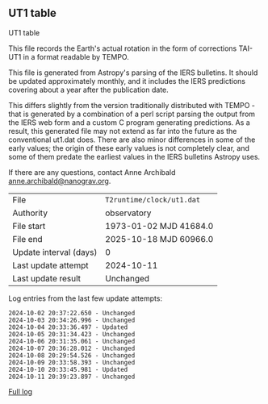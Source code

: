 
## UT1 table

UT1 table

This file records the Earth's actual rotation in the form of
corrections TAI-UT1 in a format readable by TEMPO.

This file is generated from Astropy's parsing of the IERS
bulletins. It should be updated approximately monthly, and it
includes the IERS predictions covering about a year after the
publication date.

This differs slightly from the version traditionally distributed
with TEMPO - that is generated by a combination of a perl script
parsing the output from the IERS web form and a custom C program
generating predictions. As a result, this generated file may not
extend as far into the future as the conventional ut1.dat does.
There are also minor differences in some of the early values; the
origin of these early values is not completely clear, and some of
them predate the earliest values in the IERS bulletins Astropy uses.

If there are any questions, contact Anne Archibald
<anne.archibald@nanograv.org>.

|     |     |
|:--- |:--- |
| File | `T2runtime/clock/ut1.dat` |
| Authority | observatory |
| File start | 1973-01-02 MJD 41684.0 |
| File end | 2025-10-18 MJD 60966.0 |
| Update interval (days) | 0 |
| Last update attempt | 2024-10-11 |
| Last update result | Unchanged |

Log entries from the last few update attempts:
```
2024-10-02 20:37:22.650 - Unchanged
2024-10-03 20:34:26.996 - Unchanged
2024-10-04 20:33:36.497 - Updated
2024-10-05 20:31:34.423 - Unchanged
2024-10-06 20:31:35.061 - Unchanged
2024-10-07 20:36:28.012 - Unchanged
2024-10-08 20:29:54.526 - Unchanged
2024-10-09 20:33:58.393 - Unchanged
2024-10-10 20:33:45.981 - Updated
2024-10-11 20:39:23.897 - Unchanged
```
[Full log](https://raw.githubusercontent.com/ipta/pulsar-clock-corrections/main/log/T2runtime/clock/ut1.dat.log)

